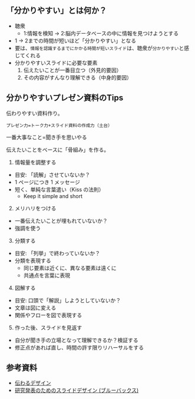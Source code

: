 ## 「分かりやすい」とは何か？

- 聴衆
  - 1:情報を検知 -> 2:脳内データベースの中に情報を見つけようとする
- 1 -> 2までの時間が短いほど「分かりやすい」となる
- 要は、`情報を認識するまでにかかる時間が短いスライド`は、聴衆が`分かりやすい`と感じてくれる
- 分かりやすいスライドに必要な要素
  1. 伝えたいことが一番目立つ（外見的要因）
  2. その内容がすんなり理解できる（中身的要因）

## 分かりやすいプレゼン資料のTips

伝わりやすい資料作り。

`プレゼン力=トーク力+スライド資料の作成力（土台）`

一番大事なこと=聞き手を思いやる

伝えたいことをベースに「骨組み」を作る。

1. 情報量を調整する

- 目安: 「読解」させていないか？
- 1 ページにつき 1 メッセージ
- 短く、単純な言葉遣い（Kiss の法則）
  - Keep it simple and short

2. メリハリをつける

- 一番伝えたいことが埋もれていないか？
- 強調を使う

3. 分類する

- 目安: 「列挙」で終わっていないか？
- 分類を表現する
  - 同じ要素は近くに、異なる要素は遠くに
  - 共通点を言葉に表現

4. 図解する

- 目安: 口頭で「解説」しようとしていないか？
- 文章は図に変える
- 関係やフローを図で表現する

5. 作った後、スライドを見返す

- 自分が聞き手の立場となって理解できるか？検証する
- 修正点があれば直し、時間の許す限りリハーサルをする

## 参考資料

- [伝わるデザイン](https://tsutawarudesign.com/)
- [研究発表のためのスライドデザイン (ブルーバックス)](https://amzn.asia/d/75ftKrc)
